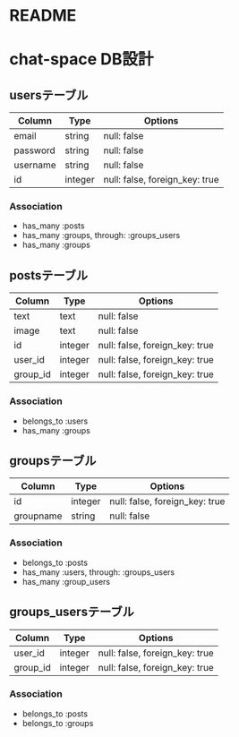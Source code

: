 # README

# chat-space DB設計



## usersテーブル

|Column|Type|Options|
|------|----|-------|
|email|string|null: false|
|password|string|null: false|
|username|string|null: false|
|id|integer|null: false, foreign_key: true|

### Association
- has_many :posts
- has_many :groups, through: :groups_users
- has_many :groups



## postsテーブル

|Column|Type|Options|
|------|----|-------|
|text|text|null: false|
|image|text|null: false|
|id|integer|null: false, foreign_key: true|
|user_id|integer|null: false, foreign_key: true|
|group_id|integer|null: false, foreign_key: true|

### Association
- belongs_to :users
- has_many :groups



## groupsテーブル

|Column|Type|Options|
|------|----|-------|
|id|integer|null: false, foreign_key: true|
|groupname|string|null: false|

### Association
- belongs_to :posts
- has_many :users, through: :groups_users
- has_many :group_users



## groups_usersテーブル

|Column|Type|Options|
|------|----|-------|
|user_id|integer|null: false, foreign_key: true|
|group_id|integer|null: false, foreign_key: true|

### Association
- belongs_to :posts
- belongs_to :groups


